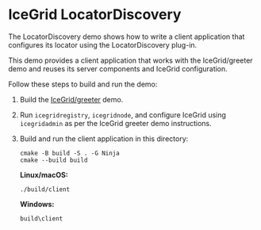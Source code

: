 # IceGrid LocatorDiscovery

The LocatorDiscovery demo shows how to write a client application that configures its locator using the
LocatorDiscovery plug-in.

This demo provides a client application that works with the IceGrid/greeter demo and reuses its server components and
IceGrid configuration.

Follow these steps to build and run the demo:

1. Build the [IceGrid/greeter](../greeter) demo.

2. Run `icegridregistry`, `icegridnode`, and configure IceGrid using `icegridadmin` as per the IceGrid greeter demo
   instructions.

3. Build and run the client application in this directory:

   ```shell
   cmake -B build -S . -G Ninja
   cmake --build build
   ```

    **Linux/macOS:**

    ```shell
    ./build/client
    ```

    **Windows:**

    ```shell
    build\client
    ```
